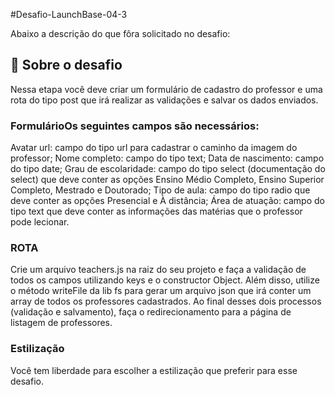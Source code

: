 
#Desafio-LaunchBase-04-3


Abaixo a descrição do que fôra solicitado no desafio:

## :rocket: Sobre o desafio

Nessa etapa você deve criar um formulário de cadastro do professor e uma rota do tipo post que irá realizar as validações e salvar os dados enviados.

### FormulárioOs seguintes campos são necessários:

Avatar url: campo do tipo url para cadastrar o caminho da imagem do professor;
Nome completo: campo do tipo text;
Data de nascimento: campo do tipo date;
Grau de escolaridade: campo do tipo select (documentação do select) que deve conter as opções Ensino Médio Completo, Ensino Superior Completo, Mestrado e Doutorado;
Tipo de aula: campo do tipo radio que deve conter as opções Presencial e À distância;
Área de atuação: campo do tipo text que deve conter as informações das matérias que o professor pode lecionar.

### ROTA

Crie um arquivo teachers.js na raiz do seu projeto e faça a validação de todos os campos utilizando keys e o constructor Object. Além disso, utilize o método writeFile da lib fs para gerar um arquivo json que irá conter um array de todos os professores cadastrados. Ao final desses dois processos (validação e salvamento), faça o redirecionamento para a página de listagem de professores.

### Estilização
Você tem liberdade para escolher a estilização que preferir para esse desafio.
